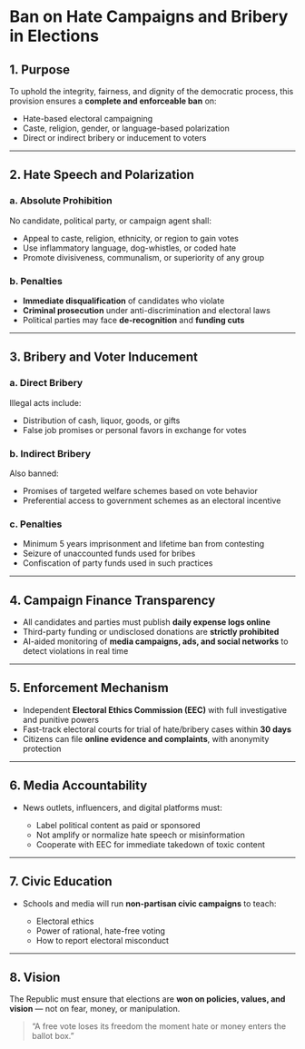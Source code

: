 # Ban on Hate Campaigns and Bribery in Elections

## 1. Purpose

To uphold the integrity, fairness, and dignity of the democratic process, this provision ensures a **complete and enforceable ban** on:

- Hate-based electoral campaigning
- Caste, religion, gender, or language-based polarization
- Direct or indirect bribery or inducement to voters

---

## 2. Hate Speech and Polarization

### a. Absolute Prohibition
No candidate, political party, or campaign agent shall:

- Appeal to caste, religion, ethnicity, or region to gain votes
- Use inflammatory language, dog-whistles, or coded hate
- Promote divisiveness, communalism, or superiority of any group

### b. Penalties
- **Immediate disqualification** of candidates who violate
- **Criminal prosecution** under anti-discrimination and electoral laws
- Political parties may face **de-recognition** and **funding cuts**

---

## 3. Bribery and Voter Inducement

### a. Direct Bribery
Illegal acts include:

- Distribution of cash, liquor, goods, or gifts
- False job promises or personal favors in exchange for votes

### b. Indirect Bribery
Also banned:

- Promises of targeted welfare schemes based on vote behavior
- Preferential access to government schemes as an electoral incentive

### c. Penalties
- Minimum 5 years imprisonment and lifetime ban from contesting
- Seizure of unaccounted funds used for bribes
- Confiscation of party funds used in such practices

---

## 4. Campaign Finance Transparency

- All candidates and parties must publish **daily expense logs online**
- Third-party funding or undisclosed donations are **strictly prohibited**
- AI-aided monitoring of **media campaigns, ads, and social networks** to detect violations in real time

---

## 5. Enforcement Mechanism

- Independent **Electoral Ethics Commission (EEC)** with full investigative and punitive powers
- Fast-track electoral courts for trial of hate/bribery cases within **30 days**
- Citizens can file **online evidence and complaints**, with anonymity protection

---

## 6. Media Accountability

- News outlets, influencers, and digital platforms must:

  - Label political content as paid or sponsored
  - Not amplify or normalize hate speech or misinformation
  - Cooperate with EEC for immediate takedown of toxic content

---

## 7. Civic Education

- Schools and media will run **non-partisan civic campaigns** to teach:

  - Electoral ethics
  - Power of rational, hate-free voting
  - How to report electoral misconduct

---

## 8. Vision

The Republic must ensure that elections are **won on policies, values, and vision** — not on fear, money, or manipulation.

> “A free vote loses its freedom the moment hate or money enters the ballot box.”